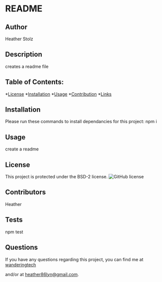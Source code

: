 # README

## Author

Heather Stolz
        
## Description

creates a readme file

## Table of Contents:

*[License](#license)
*[Installation](#installation)
*[Usage](#usage)
*[Contribution](#contribution)
*[Links](#links)

## Installation

Please run these commands to install dependancies for this project: npm i

## Usage

create a readme

## License

This project is protected under the BSD-2 license.
![GitHub license](https://img.shields.io/badge/license-BSD-2-blue.svg)


## Contributors

Heather

## Tests

npm test

## Questions

If you have any questions regarding this project, you can find me at [wanderingtech](https://github.com/wanderingtech) 

and/or at heather86lyn@gmail.com.